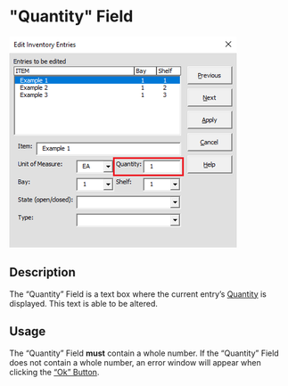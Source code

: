 # "Quantity" Field

![Alt text](/images/image46.png "Quantity Field")

## Description

The “Quantity” Field is a text box where the current entry’s [Quantity](09_quantity.md) is displayed. This text is able to be altered.

## Usage

The “Quantity” Field **must** contain a whole number. If the “Quantity” Field does not contain a whole number, an error window will appear when clicking the [“Ok” Button](39_ok_button.md).
